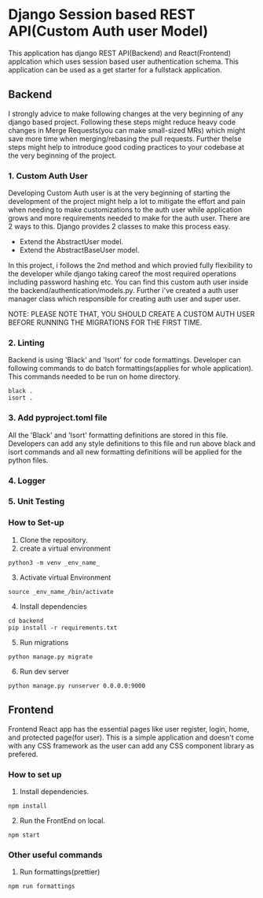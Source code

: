 # Django Session based REST API(Custom Auth user Model)
This application has django REST API(Backend) and React(Frontend) applcation which uses session based user authentication schema. This application can be used as a get starter for a fullstack application.

## Backend
I strongly advice to make following changes at the very beginning of any django based project. Following these steps might reduce heavy code changes in Merge Requests(you can make small-sized MRs) which might 
save more time when merging/rebasing the pull requests. Further thelse steps might help to introduce good coding practices to your codebase at the very beginning of the project.

### 1. Custom Auth User
Developing Custom Auth user is at the very beginning of starting the development of the project might help a lot to mitigate the effort and pain when needing to make customizations to the auth user while application grows and more requirements needed to make for the auth user. There are 2 ways to this. Django provides 2 classes to make this process easy. 
* Extend the AbstractUser model.
* Extend the AbstractBaseUser model. 

In this project, i follows the 2nd method and which provied fully flexibility to the developer while django taking careof the most required operations including password hashing etc. You can find this custom auth user inside the backend/authentication/models.py. Further i've created a auth user manager class which responsible for creating auth user and super user.

NOTE: PLEASE NOTE THAT, YOU SHOULD CREATE A CUSTOM AUTH USER BEFORE RUNNING THE MIGRATIONS FOR THE FIRST TIME.

### 2. Linting
Backend is using 'Black' and 'Isort' for code formattings. Developer can following commands to do batch formattings(applies for whole application). This commands needed to be run on home directory.
```
black .
isort .
```

### 3. Add pyproject.toml file
All the 'Black' and 'Isort' formatting definitions are stored in this file. Developers can add any style definitions to this file and run above black and isort commands and all new formatting definitions will be applied for the python files.

### 4. Logger
### 5. Unit Testing

### How to Set-up
1. Clone the repository.
2. create a virtual environment
```
python3 -m venv _env_name_
```
3. Activate virtual Environment
```
source _env_name_/bin/activate
```
4. Install dependencies
```
cd backend
pip install -r requirements.txt
```
5. Run migrations
```
python manage.py migrate
```
6. Run dev server
```
python manage.py runserver 0.0.0.0:9000
```

## Frontend
Frontend React app has the essential pages like user register, login, home, and protected page(for user). This is a simple application and doesn't come with any CSS framework as the user can add any CSS component library as prefered.
### How to set up
1. Install dependencies.
```
npm install
```
2. Run the FrontEnd on local.
```
npm start
```

### Other useful commands
1. Run formattings(prettier)
```
npm run formattings
```
